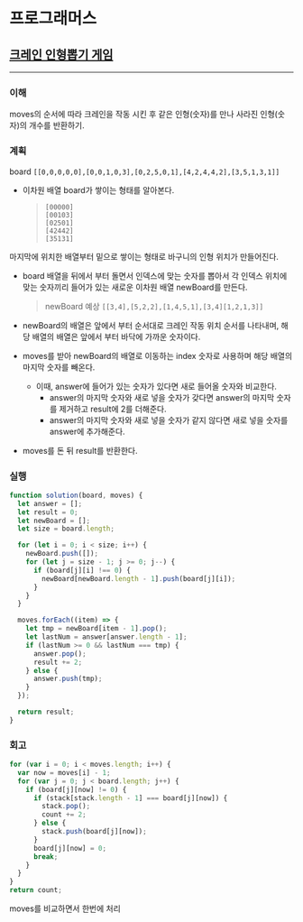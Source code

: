 # 프로그래머스

## [크레인 인형뽑기 게임](https://programmers.co.kr/learn/courses/30/lessons/64061)

---

### 이해

moves의 순서에 따라 크레인을 작동 시킨 후 같은 인형(숫자)를 만나 사라진 인형(숫자)의 개수를 반환하기.

### 계획

board `[[0,0,0,0,0],[0,0,1,0,3],[0,2,5,0,1],[4,2,4,4,2],[3,5,1,3,1]]`

- 이차원 배열 board가 쌓이는 형태를 알아본다.
  > ```
  > [00000]
  > [00103]
  > [02501]
  > [42442]
  > [35131]
  > ```

마지막에 위치한 배열부터 밑으로 쌓이는 형태로 바구니의 인형 위치가 만들어진다.

- board 배열을 뒤에서 부터 돌면서 인덱스에 맞는 숫자를 뽑아서 각 인덱스 위치에 맞는 숫자끼리 들어가 있는 새로운 이차원 배열 newBoard를 만든다.

  > newBoard 예상
  > `[[3,4],[5,2,2],[1,4,5,1],[3,4][1,2,1,3]]`

- newBoard의 배열은 앞에서 부터 순서대로 크레인 작동 위치 순서를 나타내며, 해당 배열의 배열은 앞에서 부터 바닥에 가까운 숫자이다.

- moves를 받아 newBoard의 배열로 이동하는 index 숫자로 사용하며 해당 배열의 마지막 숫자를 빼온다.
  - 이때, answer에 들어가 있는 숫자가 있다면 새로 들어올 숫자와 비교한다.
    - answer의 마지막 숫자와 새로 넣을 숫자가 갖다면 answer의 마지막 숫자를 제거하고 result에 2를 더해준다.
    - answer의 마지막 숫자와 새로 넣을 숫자가 같지 않다면 새로 넣을 숫자를 answer에 추가해준다.
- moves를 돈 뒤 result를 반환한다.

### 실행

```jsx
function solution(board, moves) {
  let answer = [];
  let result = 0;
  let newBoard = [];
  let size = board.length;

  for (let i = 0; i < size; i++) {
    newBoard.push([]);
    for (let j = size - 1; j >= 0; j--) {
      if (board[j][i] !== 0) {
        newBoard[newBoard.length - 1].push(board[j][i]);
      }
    }
  }

  moves.forEach((item) => {
    let tmp = newBoard[item - 1].pop();
    let lastNum = answer[answer.length - 1];
    if (lastNum >= 0 && lastNum === tmp) {
      answer.pop();
      result += 2;
    } else {
      answer.push(tmp);
    }
  });

  return result;
}
```

### 회고

```jsx
for (var i = 0; i < moves.length; i++) {
  var now = moves[i] - 1;
  for (var j = 0; j < board.length; j++) {
    if (board[j][now] != 0) {
      if (stack[stack.length - 1] === board[j][now]) {
        stack.pop();
        count += 2;
      } else {
        stack.push(board[j][now]);
      }
      board[j][now] = 0;
      break;
    }
  }
}
return count;
```

moves를 비교하면서 한번에 처리

